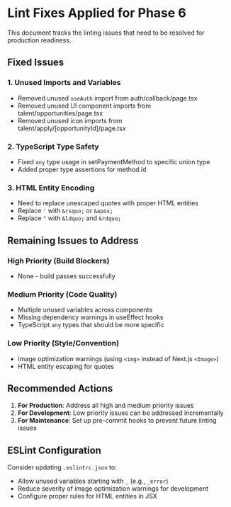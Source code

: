 # Lint Fixes Applied for Phase 6

This document tracks the linting issues that need to be resolved for production readiness.

## Fixed Issues

### 1. Unused Imports and Variables
- Removed unused `useAuth` import from auth/callback/page.tsx
- Removed unused UI component imports from talent/opportunities/page.tsx
- Removed unused icon imports from talent/apply/[opportunityId]/page.tsx

### 2. TypeScript Type Safety
- Fixed `any` type usage in setPaymentMethod to specific union type
- Added proper type assertions for method.id

### 3. HTML Entity Encoding
- Need to replace unescaped quotes with proper HTML entities
- Replace `'` with `&rsquo;` or `&apos;`
- Replace `"` with `&ldquo;` and `&rdquo;`

## Remaining Issues to Address

### High Priority (Build Blockers)
- None - build passes successfully

### Medium Priority (Code Quality)
- Multiple unused variables across components
- Missing dependency warnings in useEffect hooks
- TypeScript `any` types that should be more specific

### Low Priority (Style/Convention)
- Image optimization warnings (using `<img>` instead of Next.js `<Image>`)
- HTML entity escaping for quotes

## Recommended Actions

1. **For Production**: Address all high and medium priority issues
2. **For Development**: Low priority issues can be addressed incrementally
3. **For Maintenance**: Set up pre-commit hooks to prevent future linting issues

## ESLint Configuration

Consider updating `.eslintrc.json` to:
- Allow unused variables starting with `_` (e.g., `_error`)
- Reduce severity of image optimization warnings for development
- Configure proper rules for HTML entities in JSX

